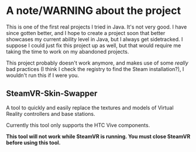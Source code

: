 # A note/WARNING about the project

This is one of the first real projects I tried in Java. It's not very good. I have since gotten better, and I hope to create a project soon that better showcases my current ability level in Java, but I always get sidetracked. I suppose I could just fix this project up as well, but that would require me taking the time to work on my abandoned projects.

This project probably doesn't work anymore, and makes use of some *really* bad practices (I think I check the registry to find the Steam installation?), I wouldn't run this if I were you.

## SteamVR-Skin-Swapper
A tool to quickly and easily replace the textures and models of Virtual Reality controllers and base stations.

Currently this tool only supports the HTC Vive components.

**This tool will not work while SteamVR is running. You must close SteamVR before using this tool.**
